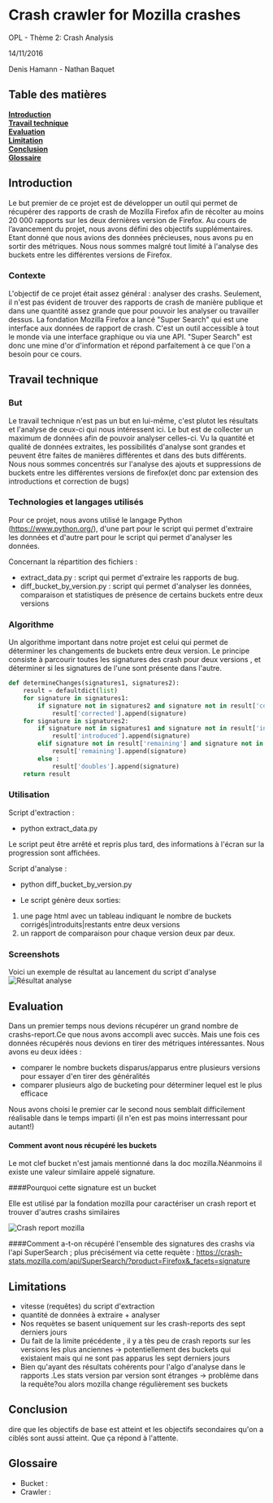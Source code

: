 # Crash crawler for Mozilla crashes

OPL - Thème 2: Crash Analysis

14/11/2016

Denis Hamann - Nathan Baquet

## Table des matières
**[Introduction](#introduction)**  
**[Travail technique](#travail-technique)**  
**[Evaluation](#evaluation)**  
**[Limitation](#limitation)**  
**[Conclusion](#conclusion)**  
**[Glossaire](#glossaire)**

## Introduction
Le but premier de ce projet est de développer un outil qui permet de récupérer des rapports de crash de Mozilla Firefox afin de récolter au moins 20 000 rapports sur les deux dernières version de Firefox.
Au cours de l’avancement du projet, nous avons défini des objectifs supplémentaires. Etant donné que nous avions des données précieuses, nous avons pu en sortir des métriques. Nous nous sommes malgré tout limité à l'analyse des buckets entre les différentes versions de Firefox.


### Contexte

L'objectif de ce projet était assez général : analyser des crashs. Seulement, il n'est pas évident de trouver des rapports de crash de manière publique et dans une quantité assez grande que pour pouvoir les analyser ou travailler dessus. La fondation Mozilla Firefox a lancé "Super Search" qui est une interface aux données de rapport de crash. C'est un outil accessible à tout le monde via une interface graphique ou via une API. "Super Search" est donc une mine d'or d'information et répond parfaitement à ce que l'on a besoin pour ce cours.


## Travail technique
### But
Le travail technique n'est pas un but en lui-même, c'est plutot les résultats et l'analyse de ceux-ci qui nous intéressent ici. Le but est de collecter un maximum de données afin de pouvoir analyser celles-ci. Vu la quantité et qualité de données extraites, les possibilités d'analyse sont grandes et peuvent être faites de manières différentes et dans des buts différents. Nous nous sommes concentrés sur l'analyse des ajouts et suppressions de buckets entre les différentes versions de firefox(et donc par extension des introductions et correction de bugs) 

### Technologies et langages utilisés

Pour ce projet, nous avons utilisé le langage Python (https://www.python.org/), d'une part pour le script qui permet d'extraire les données et d'autre part pour le script qui permet d'analyser les données.

Concernant la répartition des fichiers :

- extract_data.py : script qui permet d'extraire les rapports de bug.
- diff_bucket_by_version.py : script qui permet d'analyser les données, comparaison et statistiques de présence de certains buckets entre deux versions

### Algorithme

Un algorithme important dans notre projet est celui qui permet de déterminer les changements de buckets entre deux version.
Le principe consiste à parcourir toutes les signatures des crash pour deux versions , et déterminer si les signatures de l'une sont présente dans l'autre.

```python
def determineChanges(signatures1, signatures2):
    result = defaultdict(list)
    for signature in signatures1:
        if signature not in signatures2 and signature not in result['corrected']:
            result['corrected'].append(signature)
    for signature in signatures2:
        if signature not in signatures1 and signature not in result['introduced'] and signature not in result['corrected']:
            result['introduced'].append(signature)
        elif signature not in result['remaining'] and signature not in result['introduced'] and signature not in result['corrected']:
            result['remaining'].append(signature)
        else :
            result['doubles'].append(signature)
    return result
```
### Utilisation
Script d'extraction :
- python extract_data.py

Le script peut être arrêté et repris plus tard, des informations à l'écran sur la progression sont affichées.

Script d'analyse :
- python diff_bucket_by_version.py

- Le script génère deux sorties:
1. une page html avec un tableau indiquant le nombre de buckets corrigés|introduits|restants entre deux versions
2. un rapport de comparaison pour chaque version deux par deux.

### Screenshots

Voici un exemple de résultat au lancement du script d'analyse
![Résultat analyse](http://nsa37.casimages.com/img/2016/11/14/161114112419160221.jpg)

## Evaluation
Dans un premier temps nous devions récupérer un grand nombre de crashs-report.Ce que nous avons accompli avec succès.
Mais une fois ces données récupérés nous devions en tirer des métriques intéressantes.
Nous avons eu deux idées :

- comparer le nombre buckets disparus/apparus entre plusieurs versions pour essayer d'en tirer des généralités
- comparer plusieurs algo de bucketing pour déterminer lequel est le plus efficace

Nous avons choisi le premier car le second nous semblait difficilement réalisable dans le temps imparti (il n'en est pas moins interressant pour autant!)

#### Comment avont nous récupéré les buckets

Le mot clef bucket n'est jamais mentionné dans la doc mozilla.Néanmoins il existe une valeur similaire appelé signature.

####Pourquoi cette signature est un bucket 

Elle est utilisé par la fondation mozilla pour caractériser un crash report et trouver d'autres crashs similaires

![Crash report mozilla](http://nsa37.casimages.com/img/2016/11/14/16111411384447573.jpg)

####Comment a-t-on récupéré l'ensemble des signatures des crashs
via l'api SuperSearch ; plus précisément via cette requète :
    https://crash-stats.mozilla.com/api/SuperSearch/?product=Firefox&_facets=signature
## Limitations

- vitesse (requêtes) du script d'extraction 
- quantité de données à extraire + analyser
- Nos requètes se basent uniquement sur les crash-reports des sept derniers jours
- Du fait de la limite précédente , il y a tès peu de crash reports sur les versions les plus anciennes -> potentiellement des buckets qui existaient mais qui ne sont pas apparus les sept derniers jours
- Bien qu'ayant des résultats cohérents pour l'algo d'analyse dans le rapports .Les stats version par version sont étranges -> problème dans la requête?ou alors mozilla change régulièrement ses buckets
 

## Conclusion


dire que les objectifs de base est atteint et les objectifs secondaires qu'on a ciblés sont aussi atteint. Que ça répond à l'attente.

## Glossaire
- Bucket :
- Crawler :
